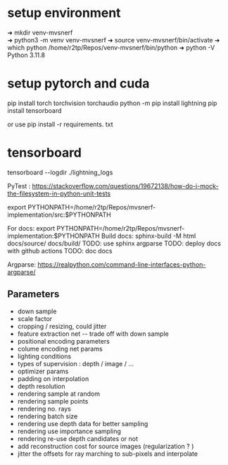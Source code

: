 

# setup environment

➜  mkdir venv-mvsnerf               
➜  python3 -m venv venv-mvsnerf 
➜  source venv-mvsnerf/bin/activate
➜  which python
/home/r2tp/Repos/venv-mvsnerf/bin/python
➜  python -V
Python 3.11.8

# setup pytorch and cuda

pip install torch torchvision torchaudio
python -m pip install lightning
pip install tensorboard


or use
pip install -r requirements. txt 

# tensorboard

tensorboard --logdir ./lightning_logs


PyTest : https://stackoverflow.com/questions/19672138/how-do-i-mock-the-filesystem-in-python-unit-tests

export PYTHONPATH=/home/r2tp/Repos/mvsnerf-implementation/src:$PYTHONPATH


For docs: export PYTHONPATH=/home/r2tp/Repos/mvsnerf-implementation:$PYTHONPATH 
Build docs: sphinx-build -M html docs/source/ docs/build/
TODO: use sphinx argparse
TODO: deploy docs with github actions
TODO: doc docs

Argparse: https://realpython.com/command-line-interfaces-python-argparse/

## Parameters

- down sample
- scale factor
- cropping / resizing, could jitter
- feature extraction net -- trade off with down sample
- positional encoding parameters
- colume encoding net params
- lighting conditions
- types of supervision : depth / image / ...
- optimizer params
- padding on interpolation
- depth resolution
- rendering sample at random
- rendering sample points
- rendering no. rays
- rendering batch size
- rendering use depth data for better sampling
- rendering use importance sampling
- rendering re-use depth candidates or not
- add reconstruction cost for source images (regularization ? )
- jitter the offsets for ray marching to sub-pixels and interpolate